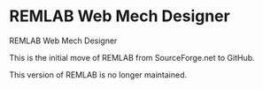 # REMLAB Web Mech Designer
REMLAB Web Mech Designer

This is the initial move of REMLAB from SourceForge.net to GitHub.

This version of REMLAB is no longer maintained.
